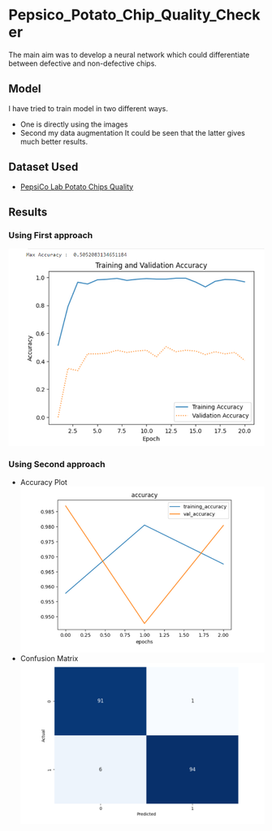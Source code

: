 # Pepsico_Potato_Chip_Quality_Checker
The main aim was to develop a neural network which could differentiate between defective and non-defective chips.

## Model
I have tried to train model in two different ways.
  * One is directly using the images
  * Second my data augmentation
It could be seen that the latter gives much better results.

## Dataset Used 
* [PepsiCo Lab Potato Chips Quality](https://www.kaggle.com/datasets/concaption/pepsico-lab-potato-quality-control)


## Results
### Using First approach 
![accuracy_plot](https://github.com/amanjain-786/Pepsico_Potato_Chip_Quality_Checker/blob/main/readMe_pics/accuracy_1st.png)

### Using Second approach
* Accuracy Plot \
![accuracy_plot](https://github.com/amanjain-786/Pepsico_Potato_Chip_Quality_Checker/blob/main/readMe_pics/accuracy_2nd.png)
* Confusion Matrix \
![confusion matrix](https://github.com/amanjain-786/Pepsico_Potato_Chip_Quality_Checker/blob/main/readMe_pics/confusion_matrix_2nd.png)
